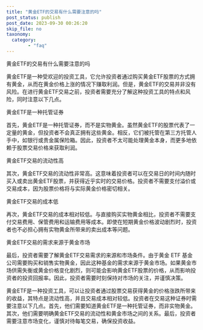 ```yaml
---
title: "黄金ETF的交易有什么需要注意的吗"
post_status: publish
post_date: 2023-09-30 00:26:20
skip_file: no
taxonomy:
  category:
        - "faq"
---
```


黄金ETF的交易有什么需要注意的吗

黄金ETF是一种受欢迎的投资工具，它允许投资者通过购买黄金ETF股票的方式拥有黄金，从而在黄金价格上涨的情况下赚取利润。但是，黄金ETF的交易并非没有风险。在进行黄金ETF交易之前，投资者需要充分了解这种投资工具的特点和风险，同时注意以下几点。

黄金ETF是一种托管证券

首先，黄金ETF是一种托管证券，而不是实物黄金。虽然黄金ETF的股票代表了一定量的黄金，但投资者不会真正拥有这些黄金。相反，它们被托管在第三方托管人手中，如银行或贵金属保险箱。因此，投资者不太可能处理黄金本身，而更多地依赖于股票交易价格来获取利润。

黄金ETF交易的流动性高

其次，黄金ETF交易的流动性非常高。这意味着投资者可以在交易日的时间内随时买入或卖出黄金ETF股票，并获得近乎实时的交易价格。投资者不需要支付溢价或交易成本，因为股票价格将与实际黄金价格密切相关。

黄金ETF交易的成本低

再次，黄金ETF交易的成本相对较低。与直接购买实物黄金相比，投资者不需要支付交易费用、保管费用和运输费用等成本。即使在短期黄金价格波动剧烈时，投资者也不必担心拥有实物黄金所带来的卖出成本等问题。

黄金ETF交易的需求来源于黄金市场

最后，投资者需要了解黄金ETF交易需求的来源和市场条件。由于黄金 ETF 基金公司需要购买和销售实物黄金，因此这种基金的需求来源于黄金市场。如果黄金市场供需失衡或黄金价格变化剧烈，则可能会影响黄金ETF股票的价格，从而影响投资者的投资回报率。因此，投资者需要时刻保持对市场的关注，并谨慎决策。

黄金ETF是一种投资工具，可以让投资者通过股票交易获得黄金的价格涨跌所带来的收益，其特点是流动性高，并且交易成本相对较低。投资者在交易这种证券时需要注意以下几点。首先，他们需要知道黄金ETF是一种托管证券，而非实物黄金。其次，他们需要明确黄金ETF交易的流动性和黄金市场之间的关系。最后，投资者需要注意市场变化，谨慎对待每笔交易，确保投资收益。
